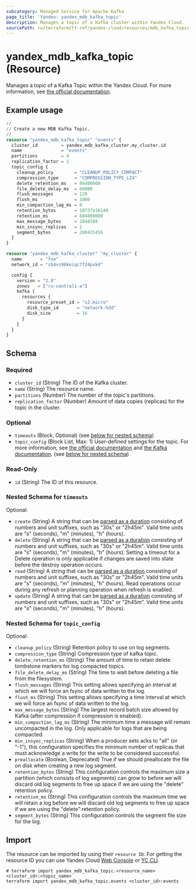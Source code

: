 ```yaml
---
subcategory: Managed Service for Apache Kafka
page_title: 'Yandex: yandex_mdb_kafka_topic'
description: Manages a topic of a Kafka cluster within Yandex Cloud.
sourcePath: ru/terraform/tf-ref/yandex-cloud/resources/mdb_kafka_topic.md
---
```


# yandex_mdb_kafka_topic (Resource)

Manages a topic of a Kafka Topic within the Yandex Cloud. For more information, see [the official documentation](https://yandex.cloud/docs/managed-kafka/concepts).

## Example usage

```terraform
//
// Create a new MDB Kafka Topic.
//
resource "yandex_mdb_kafka_topic" "events" {
  cluster_id         = yandex_mdb_kafka_cluster.my_cluster.id
  name               = "events"
  partitions         = 4
  replication_factor = 1
  topic_config {
    cleanup_policy        = "CLEANUP_POLICY_COMPACT"
    compression_type      = "COMPRESSION_TYPE_LZ4"
    delete_retention_ms   = 86400000
    file_delete_delay_ms  = 60000
    flush_messages        = 128
    flush_ms              = 1000
    min_compaction_lag_ms = 0
    retention_bytes       = 10737418240
    retention_ms          = 604800000
    max_message_bytes     = 1048588
    min_insync_replicas   = 1
    segment_bytes         = 268435456
  }
}

resource "yandex_mdb_kafka_cluster" "my_cluster" {
  name       = "foo"
  network_id = "c64vs98keiqc7f24pvkd"

  config {
    version = "2.8"
    zones   = ["ru-central1-a"]
    kafka {
      resources {
        resource_preset_id = "s2.micro"
        disk_type_id       = "network-hdd"
        disk_size          = 16
      }
    }
  }
}
```

<!-- schema generated by tfplugindocs -->
## Schema

### Required

- `cluster_id` (String) The ID of the Kafka cluster.
- `name` (String) The resource name.
- `partitions` (Number) The number of the topic's partitions.
- `replication_factor` (Number) Amount of data copies (replicas) for the topic in the cluster.

### Optional

- `timeouts` (Block, Optional) (see [below for nested schema](#nestedblock--timeouts))
- `topic_config` (Block List, Max: 1) User-defined settings for the topic. For more information, see [the official documentation](https://yandex.cloud/docs/managed-kafka/concepts/settings-list#topic-settings) and [the Kafka documentation](https://kafka.apache.org/documentation/#topicconfigs). (see [below for nested schema](#nestedblock--topic_config))

### Read-Only

- `id` (String) The ID of this resource.

<a id="nestedblock--timeouts"></a>
### Nested Schema for `timeouts`

Optional:

- `create` (String) A string that can be [parsed as a duration](https://pkg.go.dev/time#ParseDuration) consisting of numbers and unit suffixes, such as "30s" or "2h45m". Valid time units are "s" (seconds), "m" (minutes), "h" (hours).
- `delete` (String) A string that can be [parsed as a duration](https://pkg.go.dev/time#ParseDuration) consisting of numbers and unit suffixes, such as "30s" or "2h45m". Valid time units are "s" (seconds), "m" (minutes), "h" (hours). Setting a timeout for a Delete operation is only applicable if changes are saved into state before the destroy operation occurs.
- `read` (String) A string that can be [parsed as a duration](https://pkg.go.dev/time#ParseDuration) consisting of numbers and unit suffixes, such as "30s" or "2h45m". Valid time units are "s" (seconds), "m" (minutes), "h" (hours). Read operations occur during any refresh or planning operation when refresh is enabled.
- `update` (String) A string that can be [parsed as a duration](https://pkg.go.dev/time#ParseDuration) consisting of numbers and unit suffixes, such as "30s" or "2h45m". Valid time units are "s" (seconds), "m" (minutes), "h" (hours).


<a id="nestedblock--topic_config"></a>
### Nested Schema for `topic_config`

Optional:

- `cleanup_policy` (String) Retention policy to use on log segments.
- `compression_type` (String) Compression type of kafka topic.
- `delete_retention_ms` (String) The amount of time to retain delete tombstone markers for log compacted topics.
- `file_delete_delay_ms` (String) The time to wait before deleting a file from the filesystem.
- `flush_messages` (String) This setting allows specifying an interval at which we will force an fsync of data written to the log.
- `flush_ms` (String) This setting allows specifying a time interval at which we will force an fsync of data written to the log.
- `max_message_bytes` (String) The largest record batch size allowed by Kafka (after compression if compression is enabled).
- `min_compaction_lag_ms` (String) The minimum time a message will remain uncompacted in the log. Only applicable for logs that are being compacted.
- `min_insync_replicas` (String) When a producer sets acks to "all" (or "-1"), this configuration specifies the minimum number of replicas that must acknowledge a write for the write to be considered successful.
- `preallocate` (Boolean, Deprecated) True if we should preallocate the file on disk when creating a new log segment.
- `retention_bytes` (String) This configuration controls the maximum size a partition (which consists of log segments) can grow to before we will discard old log segments to free up space if we are using the "delete" retention policy.
- `retention_ms` (String) This configuration controls the maximum time we will retain a log before we will discard old log segments to free up space if we are using the "delete" retention policy.
- `segment_bytes` (String) This configuration controls the segment file size for the log.

## Import

The resource can be imported by using their `resource ID`. For getting the resource ID you can use Yandex Cloud [Web Console](https://console.yandex.cloud) or [YC CLI](https://yandex.cloud/docs/cli/quickstart).

```shell
# terraform import yandex_mdb_kafka_topic.<resource_name> <cluster_id>:<topic_name>
terraform import yandex_mdb_kafka_topic.events <cluster_id>:events
```
